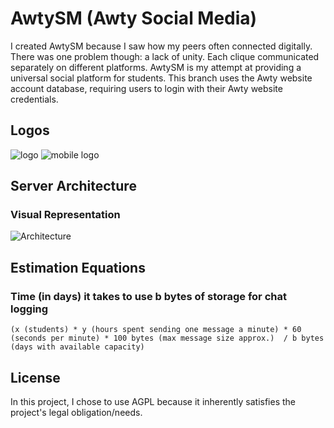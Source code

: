 # AwtySM (Awty Social Media)

I created AwtySM because I saw how my peers often connected digitally. There was one problem though: a lack of unity. Each clique communicated separately on different platforms. AwtySM is my attempt at providing a universal social platform for students. This branch uses the Awty website account database, requiring users to login with their Awty website credentials.

## Logos

![logo](https://github.com/DGKSK8LIFE/AwtySM/blob/disqus_integration/static/new_logo.png?raw=true) ![mobile logo](https://github.com/DGKSK8LIFE/AwtySM/blob/disqus_integration/static/awtySM-mobile-good-logo.png?raw=true)

## Server Architecture

### Visual Representation

![Architecture](https://github.com/DGKSK8LIFE/AwtySM/blob/disqus_integration/architecture.png?raw=true)

## Estimation Equations

### Time (in days) it takes to use b bytes of storage for chat logging

    (x (students) * y (hours spent sending one message a minute) * 60 (seconds per minute) * 100 bytes (max message size approx.)  / b bytes (days with available capacity)

## License

In this project, I chose to use AGPL because it inherently satisfies the project's legal obligation/needs.
